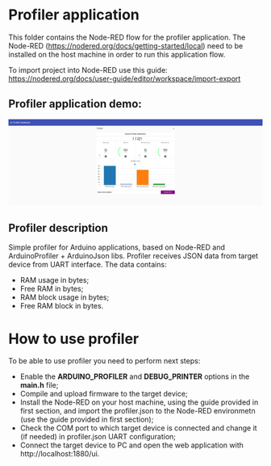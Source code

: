 # Profiler application

This folder contains the Node-RED flow for the profiler application. The Node-RED (https://nodered.org/docs/getting-started/local) need to be installed on the host machine in order to run this application flow.

To import project into Node-RED use this guide: https://nodered.org/docs/user-guide/editor/workspace/import-export

## Profiler application demo:

![Profiler app demo](Profiler_app_demo.png)

## Profiler description

Simple profiler for Arduino applications, based on Node-RED and ArduinoProfiler + ArduinoJson libs.
Profiler receives JSON data from target device from UART interface. The data contains:

- RAM usage in bytes;
- Free RAM in bytes;
- RAM block usage in bytes;
- Free RAM block in bytes.

# How to use profiler

To be able to use profiler you need to perform next steps:

- Enable the **ARDUINO_PROFILER** and **DEBUG_PRINTER** options in the **main.h** file;
- Compile and upload firmware to the target device;
- Install the Node-RED on your host machine, using the guide provided in first section, and import the profiler.json to the Node-RED environmetn (use the guide provided in first section);
- Check the COM port to which target device is connected and change it (if needed) in profiler.json UART configuration;
- Connect the target device to PC and  open the web application with http://localhost:1880/ui.